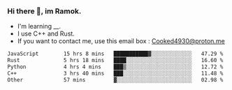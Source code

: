 ### Hi there 👋, im Ramok.

- I'm learning __.
- I use C++ and Rust.
- If you want to contact me, use this email box : Cooked4930@proton.me

<!--START_SECTION:waka-->

```txt
JavaScript        15 hrs 8 mins   ███████████▓░░░░░░░░░░░░░   47.29 %
Rust              5 hrs 18 mins   ████░░░░░░░░░░░░░░░░░░░░░   16.60 %
Python            4 hrs 4 mins    ███▒░░░░░░░░░░░░░░░░░░░░░   12.72 %
C++               3 hrs 40 mins   ███░░░░░░░░░░░░░░░░░░░░░░   11.48 %
Other             57 mins         ▓░░░░░░░░░░░░░░░░░░░░░░░░   02.98 %
```

<!--END_SECTION:waka-->
